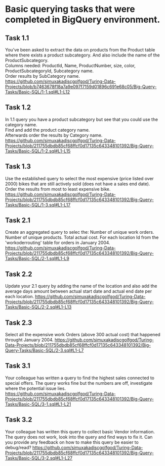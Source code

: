 # Basic querying tasks that were completed in BigQuery environment.  
## Task 1.1
You’ve been asked to extract the data on products from the Product table where there exists a product subcategory. And also include the name of the ProductSubcategory.  
Columns needed: ProductId, Name, ProductNumber, size, color, ProductSubcategoryId, Subcategory name.  
Order results by SubCategory name.  
https://github.com/simuxakadiscgolfgod/Turing-Data-Projects/blob/b7463678f18a7a9e097f7159d01896c691e68c05/Big-Query-Tasks/Basic-SQL/1-1.sql#L1-L12  
## Task 1.2
In 1.1 query you have a product subcategory but see that you could use the category name.  
Find and add the product category name.  
Afterwards order the results by Category name.  
https://github.com/simuxakadiscgolfgod/Turing-Data-Projects/blob/211755dbdb85cf68ffcf0d17135c643348101392/Big-Query-Tasks/Basic-SQL/1-2.sql#L1-L15
## Task 1.3  
Use the established query to select the most expensive (price listed over 2000) bikes that are still actively sold (does not have a sales end date).
Order the results from most to least expensive bike.
https://github.com/simuxakadiscgolfgod/Turing-Data-Projects/blob/211755dbdb85cf68ffcf0d17135c643348101392/Big-Query-Tasks/Basic-SQL/1-3.sql#L1-L17
## Task 2.1
Create an aggregated query to selec the:
Number of unique work orders.
Number of unique products.
Total actual cost.
For each location Id from the 'workoderrouting' table for orders in January 2004.
https://github.com/simuxakadiscgolfgod/Turing-Data-Projects/blob/211755dbdb85cf68ffcf0d17135c643348101392/Big-Query-Tasks/Basic-SQL/2-1.sql#L1-L9
## Task 2.2
Update your 2.1 query by adding the name of the location and also add the average days amount between actual start date and actual end date per each location.
https://github.com/simuxakadiscgolfgod/Turing-Data-Projects/blob/211755dbdb85cf68ffcf0d17135c643348101392/Big-Query-Tasks/Basic-SQL/2-2.sql#L1-L13
## Task 2.3
Select all the expensive work Orders (above 300 actual cost) that happened throught January 2004.
https://github.com/simuxakadiscgolfgod/Turing-Data-Projects/blob/211755dbdb85cf68ffcf0d17135c643348101392/Big-Query-Tasks/Basic-SQL/2-3.sql#L1-L7
## Task 3.1
Your colleague has written a query to find the highest sales connected to special offers. The query works fine but the numbers are off, investigate where the potential issue lies.
https://github.com/simuxakadiscgolfgod/Turing-Data-Projects/blob/211755dbdb85cf68ffcf0d17135c643348101392/Big-Query-Tasks/Basic-SQL/3-1.sql#L1-L21
## Task 3.2
Your colleague has written this query to collect basic Vendor information. The query does not work, look into the query and find ways to fix it. Can you provide any feedback on how to make this query be easier to debug/read?
https://github.com/simuxakadiscgolfgod/Turing-Data-Projects/blob/211755dbdb85cf68ffcf0d17135c643348101392/Big-Query-Tasks/Basic-SQL/3-2.sql#L1-L27

